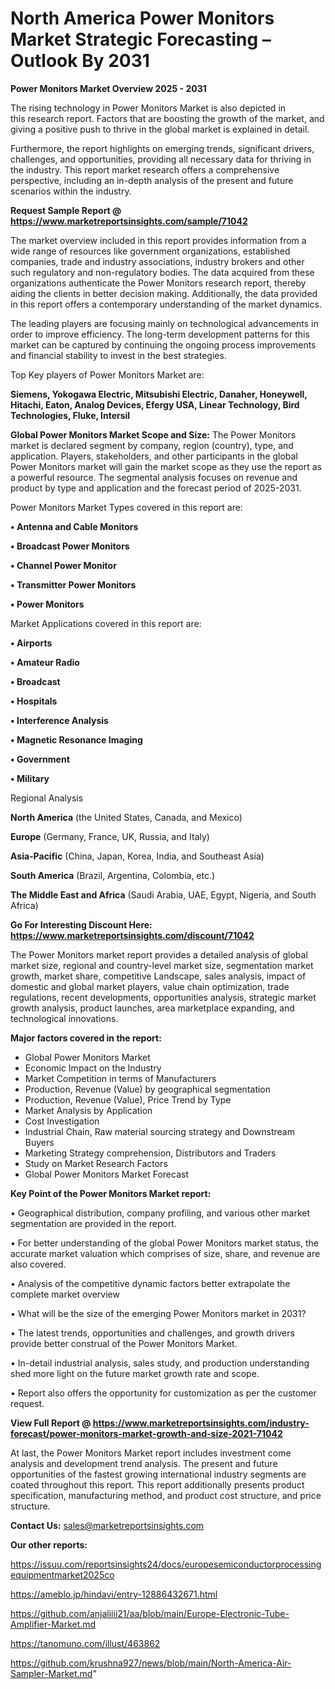  # North America Power Monitors Market Strategic Forecasting – Outlook By 2031

<Strong> Power Monitors Market Overview 2025 - 2031</strong>

The rising technology in Power Monitors Market is also depicted in this research report. Factors that are boosting the growth of the market, and giving a positive push to thrive in the global market is explained in detail.

Furthermore, the report highlights on emerging trends, significant drivers, challenges, and opportunities, providing all necessary data for thriving in the industry. This report market research offers a comprehensive perspective, including an in-depth analysis of the present and future scenarios within the industry.

<strong>Request Sample Report @ <a href=https://www.marketreportsinsights.com/sample/71042>https://www.marketreportsinsights.com/sample/71042</a></strong>

The market overview included in this report provides information from a wide range of resources like government organizations, established companies, trade and industry associations, industry brokers and other such regulatory and non-regulatory bodies. The data acquired from these organizations authenticate the Power Monitors research report, thereby aiding the clients in better decision making. Additionally, the data provided in this report offers a contemporary understanding of the market dynamics.

The leading players are focusing mainly on technological advancements in order to improve efficiency. The long-term development patterns for this market can be captured by continuing the ongoing process improvements and financial stability to invest in the best strategies.

Top Key players of Power Monitors Market are:

<strong>Siemens, Yokogawa Electric, Mitsubishi Electric, Danaher, Honeywell, Hitachi, Eaton, Analog Devices, Efergy USA, Linear Technology, Bird Technologies, Fluke, Intersil</strong>

<strong><b>Global Power Monitors Market Scope and Size:</b></strong>
The Power Monitors market is declared segment by company, region (country), type, and application. Players, stakeholders, and other participants in the global Power Monitors market will gain the market scope as they use the report as a powerful resource. The segmental analysis focuses on revenue and product by type and application and the forecast period of 2025-2031.

Power Monitors Market Types covered in this report are:

<strong>• Antenna and Cable Monitors

• Broadcast Power Monitors

• Channel Power Monitor

• Transmitter Power Monitors

• Power Monitors</strong>

Market Applications covered in this report are:

<strong>• Airports

• Amateur Radio

• Broadcast

• Hospitals

• Interference Analysis

• Magnetic Resonance Imaging

• Government

• Military</strong> 

Regional Analysis

<strong>North America</strong> (the United States, Canada, and Mexico)

<strong>Europe</strong> (Germany, France, UK, Russia, and Italy)

<strong>Asia-Pacific</strong> (China, Japan, Korea, India, and Southeast Asia)

<strong>South America</strong> (Brazil, Argentina, Colombia, etc.)

<strong>The Middle East and Africa</strong> (Saudi Arabia, UAE, Egypt, Nigeria, and South Africa)

<strong>Go For Interesting Discount Here: <a href=https://www.marketreportsinsights.com/discount/71042>https://www.marketreportsinsights.com/discount/71042</a></strong>

The Power Monitors market report provides a detailed analysis of global market size, regional and country-level market size, segmentation market growth, market share, competitive Landscape, sales analysis, impact of domestic and global market players, value chain optimization, trade regulations, recent developments, opportunities analysis, strategic market growth analysis, product launches, area marketplace expanding, and technological innovations.

<strong><b>Major factors covered in the report:</b></strong>
<ul>
  <li>Global Power Monitors Market </li>
  <li>Economic Impact on the Industry</li>
  <li>Market Competition in terms of Manufacturers</li>
  <li>Production, Revenue (Value) by geographical segmentation</li>
  <li>Production, Revenue (Value), Price Trend by Type</li>
  <li>Market Analysis by Application</li>
  <li>Cost Investigation</li>
  <li>Industrial Chain, Raw material sourcing strategy and Downstream Buyers</li>
  <li>Marketing Strategy comprehension, Distributors and Traders</li>
  <li>Study on Market Research Factors</li>
  <li>Global Power Monitors Market Forecast</li>
</ul>

<strong><b>Key Point of the Power Monitors Market report:</b></strong>

• Geographical distribution, company profiling, and various other market segmentation are provided in the report.

• For better understanding of the global Power Monitors market status, the accurate market valuation which comprises of size, share, and revenue are also covered.

• Analysis of the competitive dynamic factors better extrapolate the complete market overview

• What will be the size of the emerging Power Monitors market in 2031?

• The latest trends, opportunities and challenges, and growth drivers provide better construal of the Power Monitors Market.

• In-detail industrial analysis, sales study, and production understanding shed more light on the future market growth rate and scope.

• Report also offers the opportunity for customization as per the customer request.

<strong><b>View Full Report @ <a href=https://www.marketreportsinsights.com/industry-forecast/power-monitors-market-growth-and-size-2021-71042>https://www.marketreportsinsights.com/industry-forecast/power-monitors-market-growth-and-size-2021-71042</a></b></strong>


At last, the Power Monitors Market report includes investment come analysis and development trend analysis. The present and future opportunities of the fastest growing international industry segments are coated throughout this report. This report additionally presents product specification, manufacturing method, and product cost structure, and price structure.

<strong>Contact Us:</strong>
sales@marketreportsinsights.com

<strong>Our other reports:</strong>

<a href=https://issuu.com/reportsinsights24/docs/europesemiconductorprocessingequipmentmarket2025co>https://issuu.com/reportsinsights24/docs/europesemiconductorprocessingequipmentmarket2025co</a>

<a href=https://ameblo.jp/hindavi/entry-12886432671.html>https://ameblo.jp/hindavi/entry-12886432671.html</a>

<a href=https://github.com/anjaliiii21/aa/blob/main/Europe-Electronic-Tube-Amplifier-Market.md>https://github.com/anjaliiii21/aa/blob/main/Europe-Electronic-Tube-Amplifier-Market.md</a>

<a href=https://tanomuno.com/illust/463862>https://tanomuno.com/illust/463862</a>

<a href=https://github.com/krushna927/news/blob/main/North-America-Air-Sampler-Market.md>https://github.com/krushna927/news/blob/main/North-America-Air-Sampler-Market.md</a>"
